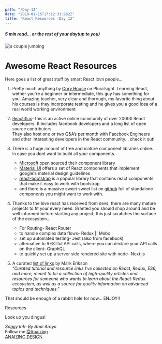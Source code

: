 ```yaml
---
path: "/Day-12"
date: "2018-01-15T17:12:33.962Z"
title: "React Resources -Day 12"
---
```

##### 5 min read... or the rest of your day(up to you)

![a couple jumping](https://images.unsplash.com/photo-1502902020937-d77a834d5e5f?ixlib=rb-0.3.5&ixid=eyJhcHBfaWQiOjEyMDd9&s=11d17c871138721e2d9f5704a71c3c6b&auto=format&fit=crop&w=1350&q=80)

# Awesome React Resources

Here goes a list of great stuff by smart React lovn people...

1. Pretty much anything by [Cory House](https://app.pluralsight.com/profile/author/cory-house) on Pluralsight. Learning React, wether you're a beginner or intermediate, this guy has something for you. Amazing teacher, very clear and thorough, my favorite thing about his courses is they incorporate testing and he gives you a good idea of a real world working environment.

2. [Reactiflux](https://www.reactiflux.com/)- this is an active online community of over 20000 React developers. It includes facebook developers and a long list of open source contributors.<br>
They also host one or two Q&A’s per month with Facebook Engineers and other interesting developers in the React community... check it out!

3. There is a huge amount of free and mature component libraries online. In case you dont want to build all your components.
    * [Microsoft](https://developer.microsoft.com/en-us/fabric) open sourced their component library
    * [Material UI](http://www.material-ui.com/#/) offers a set of React components that implement google's material design guidelines
    * [react-bootstrap](https://react-bootstrap.github.io/) is a popular library that contains react components that make it easy to work with bootstrap
    * and there is a massive sweet sweet list on [github](https://github.com/enaqx/awesome-react) full of standalone components you might want to work with.

4. Thanks to the love react has received from devs, there are many mature projects to fit your every need. Granted you should shop around and be well informed before starting any project, this just scratches the surface of the ecosystem...

    * For Routing- React Router
    * to handle complex data flows- Redux || Mobx
    * set up automated testing- Jest (also from facebook)
    * alternative to RESTful API calls, where you can declare your API calls on the client- GraphQL
    * to quickly set up a server side rendered site with node- Next.js

5. A curated [list of links](https://github.com/markerikson/react-redux-links) by Mark Erikson <br>
_"Curated tutorial and resource links I've collected on React, Redux, ES6, and more, meant to be a collection of high-quality articles and resources for someone who wants to learn about the React-Redux ecosystem, as well as a source for quality information on advanced topics and techniques."_

That should be enough of a rabbit hole for now... ENJOY!!






Resources

Look up you dingus!


_Soggy Ink- By Anai Araya_<br>
Follow me [@Anaizing](https://twitter.com/Anaizing) <br>
[ANAIZING.DESIGN](https://anaizing.design/)